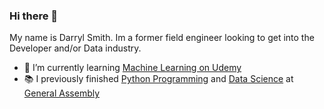 ### Hi there 👋 
My name is Darryl Smith. Im a former field engineer looking to get into the Developer and/or Data industry.

- :seedling: I’m currently learning [Machine Learning on Udemy](https://www.udemy.com/course/data-science-and-machine-learning-with-python-hands-on/)
- :books: I previously finished [Python Programming](https://generalassemb.ly/education/python-programming/) and [Data Science](https://generalassemb.ly/education/data-science/) at [General Assembly](https://generalassemb.ly)
<!--
**ds185216/ds185216** is a ✨ _special_ ✨ repository because its `README.md` (this file) appears on your GitHub profile.

Here are some ideas to get you started:

- 🔭 I’m currently working on ...
- 🌱 I’m currently learning ...
- 👯 I’m looking to collaborate on ...
- 🤔 I’m looking for help with ...
- 💬 Ask me about ...
- 📫 How to reach me: ...
- 😄 Pronouns: ...
- ⚡ Fun fact: ...
-->
